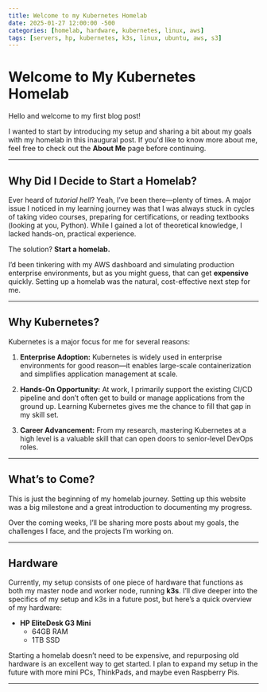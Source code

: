 ```yaml
---
title: Welcome to my Kubernetes Homelab
date: 2025-01-27 12:00:00 -500
categories: [homelab, hardware, kubernetes, linux, aws]
tags: [servers, hp, kubernetes, k3s, linux, ubuntu, aws, s3]
---
```


# Welcome to My Kubernetes Homelab  

Hello and welcome to my first blog post!  

I wanted to start by introducing my setup and sharing a bit about my goals with my homelab in this inaugural post. If you'd like to know more about me, feel free to check out the **About Me** page before continuing.  

---

## Why Did I Decide to Start a Homelab?  

Ever heard of *tutorial hell*? Yeah, I’ve been there—plenty of times. A major issue I noticed in my learning journey was that I was always stuck in cycles of taking video courses, preparing for certifications, or reading textbooks (looking at you, Python). While I gained a lot of theoretical knowledge, I lacked hands-on, practical experience.  

The solution? **Start a homelab.**  

I’d been tinkering with my AWS dashboard and simulating production enterprise environments, but as you might guess, that can get **expensive** quickly. Setting up a homelab was the natural, cost-effective next step for me.  

---

## Why Kubernetes?  

Kubernetes is a major focus for me for several reasons:  

1. **Enterprise Adoption:** Kubernetes is widely used in enterprise environments for good reason—it enables large-scale containerization and simplifies application management at scale.  
   
2. **Hands-On Opportunity:** At work, I primarily support the existing CI/CD pipeline and don’t often get to build or manage applications from the ground up. Learning Kubernetes gives me the chance to fill that gap in my skill set.  

3. **Career Advancement:** From my research, mastering Kubernetes at a high level is a valuable skill that can open doors to senior-level DevOps roles.  

---

## What’s to Come?  

This is just the beginning of my homelab journey. Setting up this website was a big milestone and a great introduction to documenting my progress.  

Over the coming weeks, I’ll be sharing more posts about my goals, the challenges I face, and the projects I’m working on.  

---

## Hardware  

Currently, my setup consists of one piece of hardware that functions as both my master node and worker node, running **k3s**. I’ll dive deeper into the specifics of my setup and k3s in a future post, but here’s a quick overview of my hardware:  

- **HP EliteDesk G3 Mini**  
  - 64GB RAM  
  - 1TB SSD  

Starting a homelab doesn’t need to be expensive, and repurposing old hardware is an excellent way to get started. I plan to expand my setup in the future with more mini PCs, ThinkPads, and maybe even Raspberry Pis.  

---